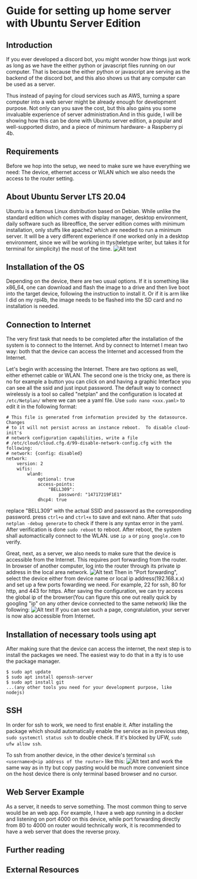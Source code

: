 # Guide for setting up home server with Ubuntu Server Edition

## Introduction
If you ever developed a discord bot, you might wonder how things just work as long as we have the either python or javascript files running on our computer. That is because the either python or javascript are serving as the backend of the discord bot, and this also shows us that any computer can be used as a server.  

Thus instead of paying for cloud services such as AWS, turning a spare computer into a web server might be already enough for development purpose. Not only can you save the cost, but this also gains you some invaluable experience of server administration.And in this guide, I will be showing how this can be done with Ubuntu server edition, a popular and well-supported distro, and a piece of minimum hardware- a Raspberry pi 4b.

## Requirements

Before we hop into the setup, we need to make sure we have everything we need: The device, ethernet access or WLAN which we also needs the access to the router setting.

## About Ubuntu Server LTS 20.04
Ubuntu is a famous Linux distribution based on Debian. While unlike the standard edition which comes with display manager, desktop environment, daily software such as libreoffice, the server edition comes with minimum installation, only stuffs like apache2 which are needed to run a minimum server. It will be a very different experience if one worked only in a desktop environment, since we will be working in ttys(teletype writer, but takes it for terminal for simplicity) the most of the time.
![Alt text](Assets/IMG_20240315_021624_8542.jpg)

## Installation of the OS

Depending on the device, there are two usual options. If it is something like x86_64, one can download and flash the image to a drive and then live boot into the target device, following the instruction to install it. Or if it is arm like I did on my rpi4b, the image needs to be flashed into the SD card and no installation is needed. 

## Connection to Internet
The very first task that needs to be completed after the installation of the system is to connect to the Internet. And by connect to Internet I mean two way: both that the device can access the Internet and accessed from the Internet.  

Let's begin writh accessing the Internet. There are two options as well, either ethernet cable or WLAN. The second one is the tricky one, as there is no for example a button you can click on and having a graphic Interface you can see all the ssid and just input password. The default way to connect wirelessly is a tool so called "netplan" and the configuration is located at `/etc/Netplan/` where we can see a yaml file. Use `sudo nano <xxx.yaml>` to edit it in the following format:

```
# This file is generated from information provided by the datasource.  Changes
# to it will not persist across an instance reboot.  To disable cloud-init's
# network configuration capabilities, write a file
# /etc/cloud/cloud.cfg.d/99-disable-network-config.cfg with the following:
# network: {config: disabled}
network:
    version: 2
    wifis:
        wlan0:
            optional: true
            access-points:
                "BELL309":
                    password: "14717219F1E1"
            dhcp4: true  

```
replace "BELL309" with the actual SSID and password as the corresponding password. press `ctrl+o` and `ctrl+x` to save and exit nano. After that `sudo netplan -debug generate` to check if there is any syntax error in the yaml. After verification is done `sudo reboot` to reboot. After reboot, the system shall automactically connect to the WLAN. use `ip a` or `ping google.com` to verify.  

Great, next, as a server, we also needs to make sure that the device is accessible from the Internet. This requires port forwarding from the router.
In browser of another computer, log into the router through its private ip address in the local area network. 
![Alt text](Assets/port.png)
Then in "Port forwarding", select the device either from device name or local ip address(192.168.x.x) and set up a few ports fowarding we need. For example, 22 for ssh, 80 for http, and 443 for https. After saving the configuration, we can try access the global ip of the browser(You can figure this one out really quick by googling "ip" on any other device connected to the same network) like the following: 
![Alt text](Assets/image.png)
If you can see such a page, congratulation, your server is now also accessible from Internet.
## Installation of necessary tools using apt

After making sure that the device can access the internet, the next step is to install the packages we need. The easiest way to do that in a tty is to use the package manager.
```
$ sudo apt update
$ sudo apt install openssh-server
$ sudo apt install git
...(any other tools you need for your development purpose, like nodejs)
```

## SSH
In order for ssh to work, we need to first enable it. After installing the package which should automatically enable the service as in previous step, `sudo systemctl status ssh` to double check. If it's blocked by UFW, `sudo ufw allow ssh`.  

To ssh from another device, in the other device's terminal
`ssh <username>@<ip address of the router>` like this:
![Alt text](Assets/ssh.png)
and work the same way as in tty but copy pasting would be much more convenient since on the host device there is only terminal based browser and no cursor.

## Web Server Example

As a server, it needs to serve something. The most common thing to serve would be an web app. For example, I have a web app running in a docker and listening on port 4000 on this device, while port forwarding directly from 80 to 4000 on router would technically work, it is recommended to have a web server that does the reverse proxy. 
## Further reading

## External Resources